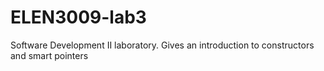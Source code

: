 # ELEN3009-lab3
Software Development II laboratory. Gives an introduction to constructors and smart pointers
